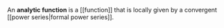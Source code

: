 An **analytic function** is a [[function]] that is locally given by a convergent [[power series|formal power series]].